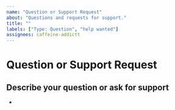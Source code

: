 ```yaml
---
name: "Question or Support Request"
about: "Questions and requests for support."
title: ""
labels: ["Type: Question", "help wanted"]
assignees: caffeine-addictt
---
```


# Question or Support Request

## Describe your question or ask for support

<!--
A clear and concise description of what your doubt is
-->

-
